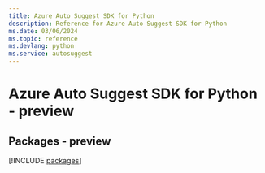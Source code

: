 ```yaml
---
title: Azure Auto Suggest SDK for Python
description: Reference for Azure Auto Suggest SDK for Python
ms.date: 03/06/2024
ms.topic: reference
ms.devlang: python
ms.service: autosuggest
---
```

# Azure Auto Suggest SDK for Python - preview
## Packages - preview
[!INCLUDE [packages](auto-suggest-index.md)]